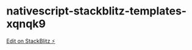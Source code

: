 # nativescript-stackblitz-templates-xqnqk9

[Edit on StackBlitz ⚡️](https://stackblitz.com/edit/nativescript-stackblitz-templates-xqnqk9)
